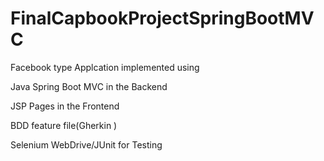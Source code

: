 # FinalCapbookProjectSpringBootMVC

Facebook type Applcation implemented using

Java Spring Boot MVC in the Backend

JSP Pages in the Frontend

BDD feature file(Gherkin )

Selenium WebDrive/JUnit for Testing
